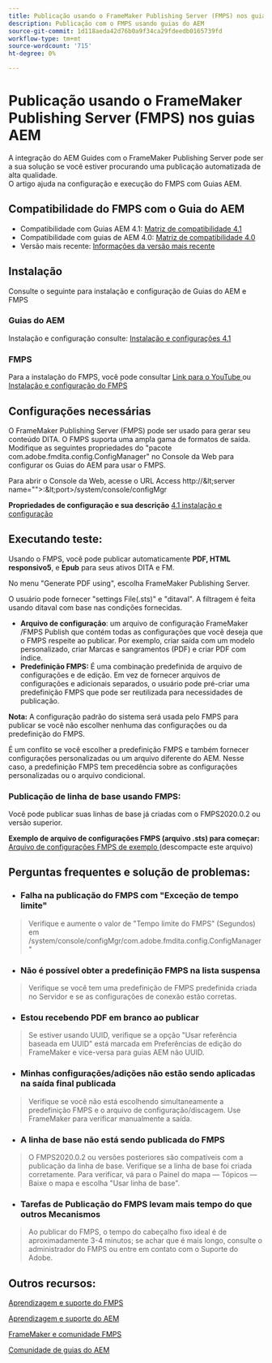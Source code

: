 ```yaml
---
title: Publicação usando o FrameMaker Publishing Server (FMPS) nos guias AEM
description: Publicação com o FMPS usando guias do AEM
source-git-commit: 1d118aeda42d76b0a9f34ca29fdeedb0165739fd
workflow-type: tm+mt
source-wordcount: '715'
ht-degree: 0%

---
```



# Publicação usando o FrameMaker Publishing Server (FMPS) nos guias AEM

A integração do AEM Guides com o FrameMaker Publishing Server pode ser a sua solução se você estiver procurando uma publicação automatizada de alta qualidade.\
O artigo ajuda na configuração e execução do FMPS com Guias AEM.

## Compatibilidade do FMPS com o Guia do AEM

- Compatibilidade com Guias AEM 4.1: [Matriz de compatibilidade 4.1 ](https://experienceleague.adobe.com/docs/experience-manager-guides-learn/tutorials/release-info/release-notes/on-prem-release-notes/release-notes-4.1.html?lang=en/#compatibility-matrix)
- Compatibilidade com guias de AEM 4.0: [Matriz de compatibilidade 4.0](https://helpx.adobe.com/xml-documentation-for-experience-manager/release-note/release-notes-xml-documentation-solution-4-0.html/#Compatibility%20matrix)
- Versão mais recente: [Informações da versão mais recente](https://experienceleague.adobe.com/docs/experience-manager-guides-learn/tutorials/release-info/latest-release-info.html?lang=en)

## Instalação

Consulte o seguinte para instalação e configuração de Guias do AEM e FMPS

### Guias do AEM

Instalação e configuração consulte: [ Instalação e configurações 4.1 ](https://helpx.adobe.com/content/dam/help/en/xml-documentation-solution/4-1-2/Adobe-Experience-Manager-Guides_Installation-Configuration-Guide_EN.pdf)

### FMPS

Para a instalação do FMPS, você pode consultar [Link para o YouTube ](https://www.youtube.com/watch?v=2deelyM5VA8&amp;t) ou [Instalação e configuração do FMPS ](https://help.adobe.com/en_US/framemaker/server/index.html#t=fmps-user-guide%2Finstall_config_fmps.html%23install_config_fmps&amp;rhtocid=_2)

## Configurações necessárias

O FrameMaker Publishing Server (FMPS) pode ser usado para gerar seu conteúdo DITA. O FMPS suporta uma ampla gama de formatos de saída. Modifique as seguintes propriedades do &quot;pacote com.adobe.fmdita.config.ConfigManager&quot; no Console da Web para configurar os Guias do AEM para usar o FMPS.

Para abrir o Console da Web, acesse o URL Access http://\&lt;server name=&quot;&quot;>:\&lt;port>/system/console/configMgr

**Propriedades de configuração e sua descrição** [4.1 instalação e configuração ](https://helpx.adobe.com/content/dam/help/en/xml-documentation-solution/4-1-2/Adobe-Experience-Manager-Guides_Installation-Configuration-Guide_EN.pdf#page=89)

## Executando teste:

Usando o FMPS, você pode publicar automaticamente **PDF, HTML responsivo5**, e **Epub** para seus ativos DITA e FM.

No menu &quot;Generate PDF using&quot;, escolha FrameMaker Publishing Server.

O usuário pode fornecer &quot;settings File(.sts)&quot; e &quot;ditaval&quot;. A filtragem é feita usando ditaval com base nas condições fornecidas.

- **Arquivo de configuração**: um arquivo de configuração FrameMaker /FMPS Publish que contém todas as configurações que você deseja que o FMPS respeite ao publicar. Por exemplo, criar saída com um modelo personalizado, criar Marcas e sangramentos (PDF) e criar PDF com índice.
- **Predefinição FMPS:** É uma combinação predefinida de arquivo de configurações e de edição. Em vez de fornecer arquivos de configurações e adicionais separados, o usuário pode pré-criar uma predefinição FMPS que pode ser reutilizada para necessidades de publicação.

**Nota:** A configuração padrão do sistema será usada pelo FMPS para publicar se você não escolher nenhuma das configurações ou da predefinição do FMPS.

É um conflito se você escolher a predefinição FMPS e também fornecer configurações personalizadas ou um arquivo diferente do AEM. Nesse caso, a predefinição FMPS tem precedência sobre as configurações personalizadas ou o arquivo condicional.

### Publicação de linha de base usando FMPS:

Você pode publicar suas linhas de base já criadas com o FMPS2020.0.2 ou versão superior.

**Exemplo de arquivo de configurações FMPS (arquivo .sts) para começar:** [Arquivo de configurações FMPS de exemplo ](https://acrobat.adobe.com/link/track?uri=urn:aaid:scds:US:ef750752-7a7e-4e51-923e-6b7d9861ed54) (descompacte este arquivo)

## Perguntas frequentes e solução de problemas:

- ### Falha na publicação do FMPS com &quot;Exceção de tempo limite&quot;

>Verifique e aumente o valor de &quot;Tempo limite do FMPS&quot; (Segundos) em /system/console/configMgr/com.adobe.fmdita.config.ConfigManager&quot;

- ### Não é possível obter a predefinição FMPS na lista suspensa

>Verifique se você tem uma predefinição de FMPS predefinida criada no Servidor e se as configurações de conexão estão corretas.

- ### Estou recebendo PDF em branco ao publicar

>Se estiver usando UUID, verifique se a opção &quot;Usar referência baseada em UUID&quot; está marcada em Preferências de edição do FrameMaker e vice-versa para guias AEM não UUID.

- ### Minhas configurações/adições não estão sendo aplicadas na saída final publicada

>Verifique se você não está escolhendo simultaneamente a predefinição FMPS e o arquivo de configuração/discagem. Use FrameMaker para verificar manualmente a saída.

- ### A linha de base não está sendo publicada do FMPS

>O FMPS2020.0.2 ou versões posteriores são compatíveis com a publicação da linha de base.
>Verifique se a linha de base foi criada corretamente. Para verificar, vá para o Painel do mapa — Tópicos — Baixe o mapa e escolha &quot;Usar linha de base&quot;.
- ### Tarefas de Publicação do FMPS levam mais tempo do que outros Mecanismos

>Ao publicar do FMPS, o tempo do cabeçalho fixo ideal é de aproximadamente 3-4 minutos; se achar que é mais longo, consulte o administrador do FMPS ou entre em contato com o Suporte do Adobe.

## Outros recursos:

[Aprendizagem e suporte do FMPS](https://helpx.adobe.com/support/framemaker-publishing-server.html)

[Aprendizagem e suporte do AEM](https://helpx.adobe.com/in/support/xml-documentation-for-experience-manager.html)

[FrameMaker e comunidade FMPS](https://community.adobe.com/t5/framemaker/ct-p/ct-framemaker?page=1&amp;sort=latest_replies&amp;lang=all&amp;tabid=all)

[Comunidade de guias do AEM](https://experienceleaguecommunities.adobe.com/t5/experience-manager-guides/ct-p/aem-xml-documentation)

